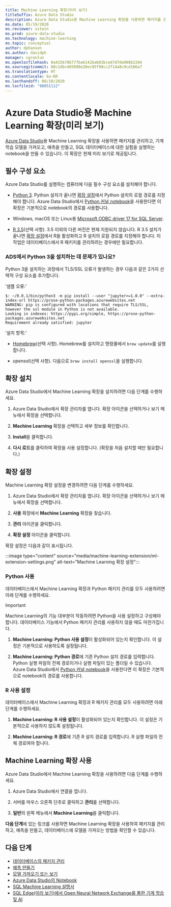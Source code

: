 ```yaml
---
title: Machine Learning 확장(미리 보기)
titleSuffix: Azure Data Studio
description: Azure Data Studio용 Machine Learning 확장을 사용하면 패키지를 관리하고, 기계 학습 모델을 가져오고, 예측을 만들고, SQL 데이터베이스에 대한 실험을 실행하는 notebook을 만들 수 있습니다.
ms.date: 05/19/2020
ms.reviewer: sstein
ms.prod: azure-data-studio
ms.technology: machine-learning
ms.topic: conceptual
author: dphansen
ms.author: davidph
manager: cgronlun
ms.openlocfilehash: 8a415678b777ba6142bab01bced7d7da908b2204
ms.sourcegitcommit: 68c1dbc465898e20ec95f98cc2f14a8c9cd166a7
ms.translationtype: HT
ms.contentlocale: ko-KR
ms.lasthandoff: 08/10/2020
ms.locfileid: "88051112"
---
```

# <a name="machine-learning-extension-preview-for-azure-data-studio"></a>Azure Data Studio용 Machine Learning 확장(미리 보기)

[Azure Data Studio](what-is.md)용 Machine Learning 확장을 사용하면 패키지를 관리하고, 기계 학습 모델을 가져오고, 예측을 만들고, SQL 데이터베이스에 대한 실험을 실행하는 notebook을 만들 수 있습니다. 이 확장은 현재 미리 보기로 제공됩니다.

## <a name="prerequisites"></a>필수 구성 요소

Azure Data Studio를 실행하는 컴퓨터에 다음 필수 구성 요소를 설치해야 합니다.

- [Python 3](https://www.python.org/downloads/). Python 설치가 끝나면 [확장 설정](#settings)에서 Python 설치의 로컬 경로를 지정해야 합니다. Azure Data Studio에서 [Python 커널 notebook](notebooks-tutorial-python-kernel.md)을 사용한다면 이 확장은 기본적으로 notebook의 경로를 사용합니다.

- Windows, macOS 또는 Linux용 [Microsoft ODBC driver 17 for SQL Server](../connect/odbc/download-odbc-driver-for-sql-server.md).

- [R 3.5](https://www.r-project.org/)(선택 사항). 3\.5 이외의 다른 버전은 현재 지원되지 않습니다. R 3.5 설치가 끝나면 [확장 설정](#settings)에서 R을 활성화하고 R 설치의 로컬 경로를 지정해야 합니다. 이 작업은 데이터베이스에서 R 패키지를 관리하려는 경우에만 필요합니다.

### <a name="trouble-installing-python-3-from-within-ads"></a>ADS에서 Python 3을 설치하는 데 문제가 있나요?
Python 3을 설치하는 과정에서 TLS/SSL 오류가 발생하는 경우 다음과 같은 2가지 선택적 구성 요소를 추가합니다.

‘샘플 오류:’
```
$: ~/0.0.1/bin/python3 -m pip install --user "jupyter>=1.0.0" --extra-index-url https://prose-python-packages.azurewebsites.net
WARNING: pip is configured with locations that require TLS/SSL, however the ssl module in Python is not available.
Looking in indexes: https://pypi.org/simple, https://prose-python-packages.azurewebsites.net
Requirement already satisfied: jupyter
```

‘설치 항목:’

- [Homebrew](https://brew.sh)(선택 사항). Homebrew를 설치하고 명령줄에서 `brew update`를 실행합니다.

- *openssl*(선택 사항). 다음으로 `brew install openssl`을 실행합니다.

## <a name="install-the-extension"></a>확장 설치

Azure Data Studio에서 Machine Learning 확장을 설치하려면 다음 단계를 수행하세요.

1. Azure Data Studio에서 확장 관리자를 엽니다. 확장 아이콘을 선택하거나 보기 메뉴에서 확장을 선택합니다.

1. **Machine Learning** 확장을 선택하고 세부 정보를 확인합니다.

1. **Install**을 클릭합니다.

1. **다시 로드**를 클릭하여 확장을 사용 설정합니다. (확장을 처음 설치할 때만 필요합니다.)

<a name="settings"></a>

## <a name="extension-settings"></a>확장 설정

Machine Learning 확장 설정을 변경하려면 다음 단계를 수행하세요.

1. Azure Data Studio에서 확장 관리자를 엽니다. 확장 아이콘을 선택하거나 보기 메뉴에서 확장을 선택합니다.

1. **사용** 확장에서 **Machine Learning** 확장을 찾습니다.

1. **관리** 아이콘을 클릭합니다.

1. **확장 설정** 아이콘을 클릭합니다.

확장 설정은 다음과 같이 표시됩니다.

:::image type="content" source="media/machine-learning-extension/ml-extension-settings.png" alt-text="Machine Learning 확장 설정":::

### <a name="enable-python"></a>Python 사용

데이터베이스에서 Machine Learning 확장과 Python 패키지 관리를 모두 사용하려면 아래 단계를 수행하세요.

> [!IMPORTANT]
> Machine Learning의 기능 대부분이 작동하려면 Python을 사용 설정하고 구성해야 합니다. 데이터베이스 기능에서 Python 패키지 관리를 사용하지 않을 때도 마찬가집니다.

1. **Machine Learning: Python 사용 설정**이 활성화되어 있는지 확인합니다. 이 설정은 기본적으로 사용하도록 설정됩니다.

1. **Machine Learning: Python 경로**에 기존 Python 설치 경로를 입력합니다. Python 실행 파일의 전체 경로이거나 실행 파일이 있는 폴더일 수 있습니다. Azure Data Studio에서 [Python 커널 notebook](notebooks-tutorial-python-kernel.md)을 사용한다면 이 확장은 기본적으로 notebook의 경로를 사용합니다.

### <a name="enable-r"></a>R 사용 설정

데이터베이스에서 Machine Learning 확장과 R 패키지 관리를 모두 사용하려면 아래 단계를 수행하세요.

1. **Machine Learning: R 사용 설정**이 활성화되어 있는지 확인합니다. 이 설정은 기본적으로 사용하지 않도록 설정됩니다.

1. **Machine Learning: R 경로**에 기존 R 설치 경로를 입력합니다. R 실행 파일의 전체 경로여야 합니다. 

## <a name="use-the-machine-learning-extension"></a>Machine Learning 확장 사용

Azure Data Studio에서 Machine Learning 확장을 사용하려면 다음 단계를 수행하세요.

1. Azure Data Studio에서 연결을 엽니다.

1. 서버를 마우스 오른쪽 단추로 클릭하고 **관리**를 선택합니다.

1. **일반**의 왼쪽 메뉴에서 **Machine Learning**을 클릭합니다.

**다음 단계**에 있는 링크를 사용하면 Machine Learning 확장을 사용하여 패키지를 관리하고, 예측을 만들고, 데이터베이스에 모델을 가져오는 방법을 확인할 수 있습니다.

## <a name="next-steps"></a>다음 단계

- [데이터베이스의 패키지 관리](machine-learning-extension-manage-packages.md)
- [예측 만들기](machine-learning-extension-predictions.md)
- [모델 가져오기 또는 보기](machine-learning-extension-import-view-models.md)
- [Azure Data Studio의 Notebook](notebooks-guidance.md)
- [SQL Machine Learning 설명서](../machine-learning/index.yml)
- [SQL Edge(미리 보기)에서 Open Neural Network Exchange를 통한 기계 학습 및 AI](/azure/azure-sql-edge/onnx-overview)
